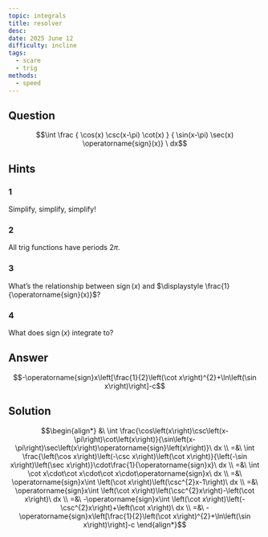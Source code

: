 ```yaml
---
topic: integrals
title: resolver
desc: 
date: 2025 June 12
difficulty: incline
tags:
  - scare
  - trig
methods:
  - speed
---
```



## Question
```math
\int
  \frac
    { \cos(x) \csc(x-\pi) \cot(x) }
    { \sin(x-\pi) \sec(x) \operatorname{sign}(x)}
\ dx
```


## Hints

### 1
Simplify, simplify, simplify!

### 2
All trig functions have periods $2\pi$.

### 3
What’s the relationship between $\operatorname{sign}(x)$ and $\displaystyle \frac{1}{\operatorname{sign}(x)}$?

### 4
What does $\operatorname{sign}(x)$ integrate to?


## Answer
```math
-\operatorname{sign}x\left[\frac{1}{2}\left(\cot x\right)^{2}+\ln\left(\sin x\right)\right]-c
```


## Solution

```math
\begin{align*}
  &\ \int \frac{\cos\left(x\right)\csc\left(x-\pi\right)\cot\left(x\right)}{\sin\left(x-\pi\right)\sec\left(x\right)\operatorname{sign}\left(x\right)}\ dx
  \\ =&\ \int \frac{\left(\cos x\right)\left(-\csc x\right)\left(\cot x\right)}{\left(-\sin x\right)\left(\sec x\right)}\cdot\frac{1}{\operatorname{sign}x}\ dx
  \\ =&\ \int \cot x\cdot\cot x\cdot\cot x\cdot\operatorname{sign}x\ dx
  \\ =&\ \operatorname{sign}x\int \left(\cot x\right)\left(\csc^{2}x-1\right)\ dx
  \\ =&\ \operatorname{sign}x\int \left(\cot x\right)\left(\csc^{2}x\right)-\left(\cot x\right)\ dx
  \\ =&\ -\operatorname{sign}x\int \left(\cot x\right)\left(-\csc^{2}x\right)+\left(\cot x\right)\ dx
  \\ =&\ -\operatorname{sign}x\left[\frac{1}{2}\left(\cot x\right)^{2}+\ln\left(\sin x\right)\right]-c
\end{align*}
```
